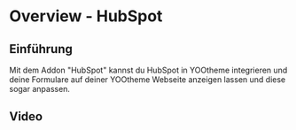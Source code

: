 # Overview - HubSpot

## Einführung

Mit dem Addon "HubSpot" kannst du HubSpot in YOOtheme integrieren und deine Formulare auf deiner YOOtheme Webseite anzeigen lassen und diese sogar anpassen.

## Video
